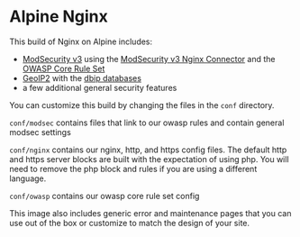 # Alpine Nginx

This build of Nginx on Alpine includes:

  * [ModSecurity v3](https://github.com/SpiderLabs/ModSecurity) using the [ModSecurity v3 Nginx Connector](https://github.com/SpiderLabs/ModSecurity-nginx) and the [OWASP Core Rule Set](https://github.com/SpiderLabs/owasp-modsecurity-crs)
  * [GeoIP2](https://github.com/leev/ngx_http_geoip2_module) with the [dbip databases](https://db-ip.com/)
  * a few additional general security features

You can customize this build by changing the files in the ```conf``` directory.

```conf/modsec``` contains files that link to our owasp rules and contain general modsec settings

```conf/nginx``` contains our nginx, http, and https config files. The default http and https server blocks are built with the expectation of using php. You will need to remove the php block and rules if you are using a different language.

```conf/owasp``` contains our owasp core rule set config

This image also includes generic error and maintenance pages that you can use out of the box or customize to match the design of your site.
